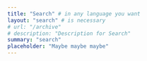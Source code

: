 ```yaml
---
title: "Search" # in any language you want
layout: "search" # is necessary
# url: "/archive"
# description: "Description for Search"
summary: "search"
placeholder: "Maybe maybe maybe"
---
```

